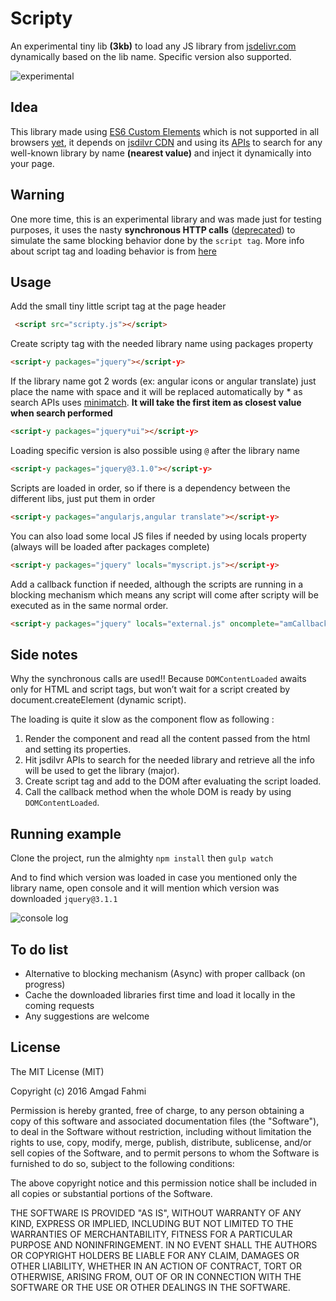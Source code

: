 # Scripty

An experimental tiny lib **(3kb)** to load any JS library from [jsdelivr.com](https://www.jsdelivr.com/) dynamically based on the lib name. Specific version also supported.

![experimental](https://cloud.githubusercontent.com/assets/11326773/19479173/95c234a4-9556-11e6-95a8-d7a78cb0b66f.jpg)

## Idea

This library made using [ES6 Custom Elements](https://developers.google.com/web/fundamentals/getting-started/primers/customelements#jsapi) which is not supported in all browsers [yet](http://caniuse.com/#search=custom%20elements%20v1), it depends on [jsdilvr CDN](https://www.jsdelivr.com/) and using its [APIs](https://github.com/jsdelivr/api) to search for any well-known library by name **(nearest value)** and inject it dynamically into your page.

## Warning

One more time, this is an experimental library and was made just for testing purposes, it uses the nasty **synchronous HTTP calls** ([deprecated](https://xhr.spec.whatwg.org/#the-open()-method)) to simulate the same blocking behavior done by the `script tag`. More info about script tag and loading behavior is from [here](http://javascript.info/tutorial/onload-ondomcontentloaded) 


## Usage
Add the small tiny little script tag at the page header
```html
 <script src="scripty.js"></script>
```
Create scripty tag with the needed library name using packages property 
```html
<script-y packages="jquery"></script-y>
```
If the library name got 2 words (ex: angular icons or angular translate) just place the name with space and it will be replaced automatically by * as search APIs uses [minimatch](https://github.com/isaacs/minimatch). **It will take the first item as closest value when search performed**
```html
<script-y packages="jquery*ui"></script-y>
```
Loading specific version is also possible using `@` after the library name 
```html
<script-y packages="jquery@3.1.0"></script-y>
```
Scripts are loaded in order, so if there is a dependency between the different libs, just put them in order  
```html
<script-y packages="angularjs,angular translate"></script-y>
```
You can also load some local JS files if needed by using locals property (always will be loaded after packages complete)
```html
<script-y packages="jquery" locals="myscript.js"></script-y>
```
Add a callback function if needed, although the scripts are running in a blocking mechanism which means any script will come after scripty will be executed as in the same normal order. 
```html
<script-y packages="jquery" locals="external.js" oncomplete="amCallbackFunc()" ></script-y>
```  
## Side notes

Why the synchronous calls are used!! Because `DOMContentLoaded` awaits only for HTML and script tags, but won’t wait for a script created by document.createElement (dynamic script). 

The loading is quite it slow as the component flow as following : 

1. Render the component and read all the content passed from the html and setting its properties. 
2. Hit jsdilvr APIs to search for the needed library and retrieve all the info will be used to get the library (major). 
3. Create script tag and add to the DOM after evaluating the script loaded. 
4. Call the callback method when the whole DOM is ready by using `DOMContentLoaded`.


## Running example
Clone the project, run the almighty `npm install` then `gulp watch`

And to find which version was loaded in case you mentioned only the library name, open console and it will mention which version was downloaded `jquery@3.1.1`

![console log](https://amgadfahmi.files.wordpress.com/2016/10/screenshot-30.png)

## To do list

* Alternative to blocking mechanism (Async) with proper callback (on progress)
* Cache the downloaded libraries first time and load it locally in the coming requests 
* Any suggestions are welcome 


## License

The MIT License (MIT)

Copyright (c) 2016 Amgad Fahmi

Permission is hereby granted, free of charge, to any person obtaining a copy
of this software and associated documentation files (the "Software"), to deal
in the Software without restriction, including without limitation the rights
to use, copy, modify, merge, publish, distribute, sublicense, and/or sell
copies of the Software, and to permit persons to whom the Software is
furnished to do so, subject to the following conditions:

The above copyright notice and this permission notice shall be included in all
copies or substantial portions of the Software.

THE SOFTWARE IS PROVIDED "AS IS", WITHOUT WARRANTY OF ANY KIND, EXPRESS OR
IMPLIED, INCLUDING BUT NOT LIMITED TO THE WARRANTIES OF MERCHANTABILITY,
FITNESS FOR A PARTICULAR PURPOSE AND NONINFRINGEMENT. IN NO EVENT SHALL THE
AUTHORS OR COPYRIGHT HOLDERS BE LIABLE FOR ANY CLAIM, DAMAGES OR OTHER
LIABILITY, WHETHER IN AN ACTION OF CONTRACT, TORT OR OTHERWISE, ARISING FROM,
OUT OF OR IN CONNECTION WITH THE SOFTWARE OR THE USE OR OTHER DEALINGS IN THE
SOFTWARE.